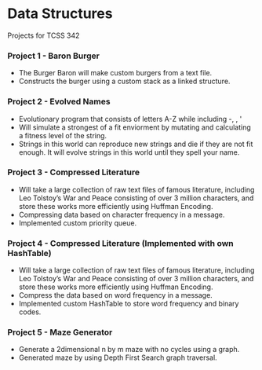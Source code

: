 # Data Structures
Projects for TCSS 342

### Project 1 - Baron Burger
* The Burger Baron will make custom burgers from a text file.
* Constructs the burger using a custom stack as a linked structure.

### Project 2 - Evolved Names
* Evolutionary program that consists of letters A-Z while including -, , '
* Will simulate a strongest of a fit enviorment by mutating and calculating a fitness level of the string.
* Strings in this world can reproduce new strings and die if they are not fit enough. It will evolve strings in this world until they spell your name.

### Project 3 - Compressed Literature
* Will take a large collection of raw text files of famous literature, including Leo Tolstoy’s War and Peace consisting of over 3 million characters, and store these works more efficiently using Huffman Encoding. 
* Compressing data based on character frequency in a message.
* Implemented custom priority queue.

### Project 4 - Compressed Literature (Implemented with own HashTable)
* Will take a large collection of raw text files of famous literature, including Leo Tolstoy’s War and Peace consisting of over 3 million characters, and store these works more efficiently using Huffman Encoding.
* Compress the data based on word frequency in a message.
* Implemented custom HashTable to store word frequency and binary codes.

### Project 5 - Maze Generator
* Generate a 2­dimensional n by m maze with no cycles using a graph.
* Generated maze by using Depth First Search graph traversal.
